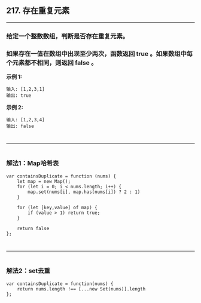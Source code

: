 ## 217. 存在重复元素

***

###  **给定一个整数数组，判断是否存在重复元素。** 
###  **如果存在一值在数组中出现至少两次，函数返回 true 。如果数组中每个元素都不相同，则返回 false 。** 


**示例 1:**
```
输入: [1,2,3,1]
输出: true
```

**示例 2:**
```
输入: [1,2,3,4]
输出: false
```

#
***
#

### **解法1：Map哈希表**
```
var containsDuplicate = function (nums) {
    let map = new Map();
    for (let i = 0; i < nums.length; i++) {
        map.set(nums[i], map.has(nums[i]) ? 2 : 1)
    }

    for (let [key,value] of map) {
        if (value > 1) return true;
    }

    return false
};
```

#
***
#

### **解法2：set去重**
```
var containsDuplicate = function(nums) {
    return nums.length !== [...new Set(nums)].length
};
```

